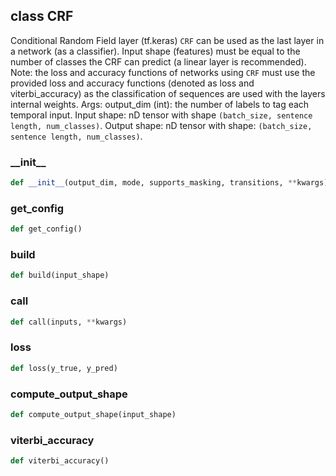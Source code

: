 ## class CRF
Conditional Random Field layer (tf.keras) `CRF` can be used as the last layer in a network (as a classifier). Input shape (features) must be equal to the number of classes the CRF can predict (a linear layer is recommended). Note: the loss and accuracy functions of networks using `CRF` must use the provided loss and accuracy functions (denoted as loss and viterbi_accuracy) as the classification of sequences are used with the layers internal weights. Args: output_dim (int): the number of labels to tag each temporal input. Input shape: nD tensor with shape `(batch_size, sentence length, num_classes)`. Output shape: nD tensor with shape: `(batch_size, sentence length, num_classes)`.


### \_\_init\_\_
```python
def __init__(output_dim, mode, supports_masking, transitions, **kwargs)
```

### get\_config
```python
def get_config()
```

### build
```python
def build(input_shape)
```

### call
```python
def call(inputs, **kwargs)
```

### loss
```python
def loss(y_true, y_pred)
```

### compute\_output\_shape
```python
def compute_output_shape(input_shape)
```

### viterbi\_accuracy
```python
def viterbi_accuracy()
```

